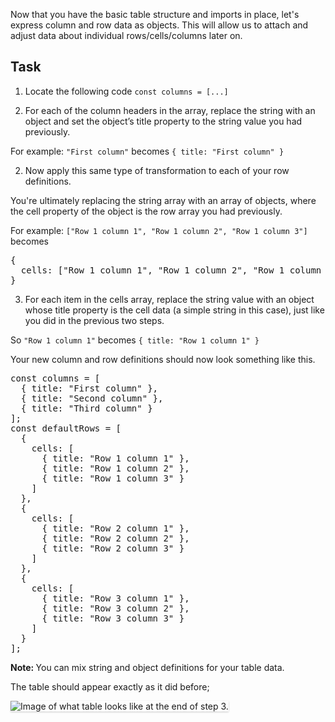 Now that you have the basic table structure and imports in place, let's express column and row data as objects. This will allow us to attach and adjust data about individual rows/cells/columns later on.

## Task

1) Locate the following code `const columns = [...]`

2) For each of the column headers in the array, replace the string with an object and set the object’s title property to the string value you had previously.

For example: `"First column"` becomes `{ title: "First column" }`

2) Now apply this same type of transformation to each of your row definitions.

You're ultimately replacing the string array with an array of objects, where the cell property of the object is the row array you had previously.

For example: `["Row 1 column 1", "Row 1 column 2", "Row 1 column 3"]` becomes

<pre class="file" data-target="clipboard">
{
  cells: ["Row 1 column 1", "Row 1 column 2", "Row 1 column 3"]
}
</pre>

3) For each item in the cells array, replace the string value with an object whose title property is the cell data (a simple string in this case), just like you did in the previous two steps.

So `"Row 1 column 1"` becomes `{ title: "Row 1 column 1" }`

Your new column and row definitions should now look something like this.

<pre class="file" data-target="clipboard">
const columns = [
  { title: "First column" },
  { title: "Second column" },
  { title: "Third column" }
];
const defaultRows = [
  {
    cells: [
      { title: "Row 1 column 1" },
      { title: "Row 1 column 2" },
      { title: "Row 1 column 3" }
    ]
  },
  {
    cells: [
      { title: "Row 2 column 1" },
      { title: "Row 2 column 2" },
      { title: "Row 2 column 3" }
    ]
  },
  {
    cells: [
      { title: "Row 3 column 1" },
      { title: "Row 3 column 2" },
      { title: "Row 3 column 3" }
    ]
  }
];
</pre>

<strong>Note: </strong> You can mix string and object definitions for your table data.

The table should appear exactly as it did before;

<img src="module-1/assets/step-3-complete.png" alt="Image of what table looks like at the end of step 3." style="box-shadow: rgba(3, 3, 3, 0.2) 0px 1.25px 2.5px 0px;" />
